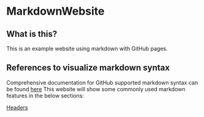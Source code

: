 # MarkdownWebsite

## What is this?
This is an example website using markdown with GitHub pages.

## References to visualize markdown syntax
Comprehensive documentation for GitHub supported markdown syntax can be found [here](https://www.markdownguide.org/tools/github-pages/)
This website will show some commonly used markdown features in the below sections:

[Headers](./headers.md)